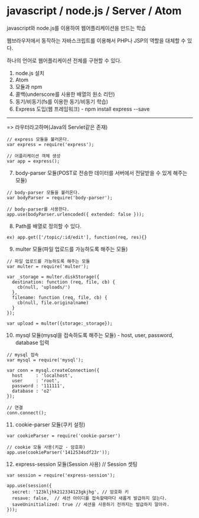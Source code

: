 # javascript / node.js / Server / Atom


javascript와 node.js를 이용하여 웹어플리케이션을 만드는 학습

웹브라우저에서 동작하는 자바스크립트를 이용해서 PHP나 JSP의 역할을 대체할 수 있다.

하나의 언어로 웹어플리케이션 전체를 구현할 수 있다.


1. node.js 설치
2. Atom
3. 모듈과 npm
4. 콜백(underscore를 사용한 배열의 원소 리턴)
5. 동기/비동기(fs를 이용한 동기/비동기 학습)
6. Express 도입(웹 프레임워크) - npm install express --save
----------------------------------------------------------------------------------
 => 라우터라고하며(Java의 Servlet같은 존재)
~~~
// express 모듈을 불러온다.
var express = require('express');

// 어플리케이션 객체 생성
var app = express();
~~~
 
7. body-parser 모듈(POST로 전송한 데이터를 서버에서 전달받을 수 있게 해주는 모듈)
~~~
// body-parser 모듈을 불러온다.
var bodyParser = require('body-parser');

// body-parser를 사용한다.
app.use(bodyParser.urlencoded({ extended: false }));
~~~

8. Path를 배열로 정의할 수 있다.
~~~
ex) app.get(['/topic/:id/edit'], function(req, res){}
~~~

9. multer 모듈(파일 업로드를 가능하도록 해주는 모듈)
~~~
// 파일 업로드를 가능하도록 해주는 모듈
var multer = require('multer');

var _storage = multer.diskStorage({
  destination: function (req, file, cb) {
    cb(null, 'uploads/')
  },
  filename: function (req, file, cb) {
    cb(null, file.originalname)
  }
});

var upload = multer({storage:_storage});
~~~

10. mysql 모듈(mysql을 접속하도록 해주는 모듈) - host, user, password, database 입력
~~~
// mysql 접속
var mysql = require('mysql');

var conn = mysql.createConnection({
  host     : 'localhost',
  user     : 'root',
  password : '111111',
  database : 'o2'
});

// 연결
conn.connect();
~~~

11. cookie-parser 모듈(쿠키 설정)
~~~
var cookieParser = require('cookie-parser')

// cookie 모듈 사용(키값 - 암호화)
app.use(cookieParser('1412534sdf23r'));
~~~

12. express-session 모듈(Session 사용)
// Session 셋팅
~~~
var session = require('express-session');

app.use(session({
  secret: '123kljhk212334123gkjhg', // 암호화 키
  resave: false,  // 세션 아이디를 접속할때마다 새롭게 발급하지 않는다.
  saveUninitialized: true // 세션을 사용하기 전까지는 발급하지 말아라.
}));
~~~
